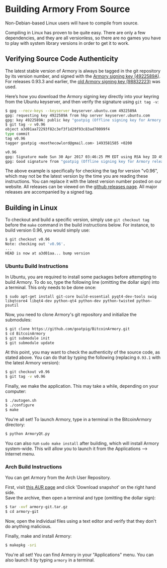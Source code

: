 # Building Armory From Source

Non-Debian-based Linux users will have to compile from source.

Compiling in Linux has proven to be quite easy. There are only a few dependencies, and they are all versionless, so there are no games you have to play with system library versions in order to get it to work.

## Verifying Source Code Authenticity

The latest stable version of Armory is always be tagged in the git repository by its version number, and signed with the [Armory signing key (4922589A)](http://keyserver.ubuntu.com/pks/lookup?search=goatpig). For releases 0.93.3 and earlier, the [old Armory signing key (98832223)](http://keyserver.ubuntu.com/pks/lookup?search=Alan+Reiner) was used.

Here’s how you download the Armory signing key directly into your keyring from the Ubuntu keyserver, and then verify the signature using `git tag -v`:

~~~ bash
$ gpg --recv-keys --keyserver keyserver.ubuntu.com 4922589A
gpg: requesting key 4922589A from hkp server keyserver.ubuntu.com
gpg: key 4922589A: public key "goatpig (Offline signing key for Armory releases) <moothecowlord@gmail.com>" imported
$ git tag -v v0.96
object a3d01aa72293f82c3ef3f1d29f93c83ad70099f4
type commit
tag v0.96
tagger goatpig <moothecowlord@gmail.com> 1493581585 +0200

v0.96
gpg: Signature made Sun 30 Apr 2017 03:46:25 PM EDT using RSA key ID 4922589A
gpg: Good signature from "goatpig (Offline signing key for Armory releases) <moothecowlord@gmail.com>"
~~~


The above example is specifically for checking the tag for version "v0.96", which may not be the latest version by the time you are reading these instructions.  You can replace it with the latest version number posted on our website. All releases can be viewed on the [github releases page](https://github.com/goatpig/BitcoinArmory/releases). All major releases are accompanied by a signed tag.

## Building in Linux

To checkout and build a specific version, simply use `git checkout tag` before the `make` command in the build instructions below. For instance, to build version 0.96, you would simply use:

~~~ bash
$ git checkout v0.96
Note: checking out 'v0.96'.
...
HEAD is now at a3d01aa... bump version
~~~

### Ubuntu Build Instructions

In Ubuntu, you are required to install some packages before attempting to build Armory. To do so, type the following line (omitting the dollar sign) into a terminal. This only needs to be done once:

    $ sudo apt-get install git-core build-essential pyqt4-dev-tools swig libqtcore4 libqt4-dev python-qt4 python-dev python-twisted python-psutil

Now, you need to clone Armory's git repository and initialize the submodules:

~~~bash
$ git clone https://github.com/goatpig/BitcoinArmory.git
$ cd BitcoinArmory
$ git submodule init
$ git submodule update
~~~

At this point, you may want to check the authenticity of the source code, as stated above. You can do that by typing the following (replacing `0.93.1` with the latest Armory version):

~~~bash
$ git checkout v0.96
$ git tag -v v0.96
~~~

Finally, we make the application. This may take a while, depending on your computer:

~~~bash
$ ./autogen.sh
$ ./configure
$ make
~~~

You're all set! To launch Armory, type in a terminal in the BitcoinArmory directory:

~~~bash
$ python ArmoryQt.py
~~~

You can also run `sudo make install` after building, which will install Armory system-wide. This will allow you to launch it from the Applications –> Internet menu.


### Arch Build Instructions

You can get Armory from the Arch User Repository.

First, visit [this AUR page](https://aur.archlinux.org/packages/armory-git/) and click 'Download snapshot' on the right hand side.  
Save the archive, then open a terminal and type (omitting the dollar sign):

~~~bash
$ tar -xvf armory-git.tar.gz
$ cd armory-git
~~~

Now, open the individual files using a text editor and verify that they don't do anything malicious.

Finally, make and install Armory:

~~~bash
$ makepkg -sri
~~~

You're all set! You can find Armory in your "Applications" menu. You can also launch it by typing `armory` in a terminal.
